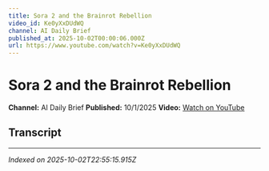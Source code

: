 ```yaml
---
title: Sora 2 and the Brainrot Rebellion
video_id: Ke0yXxDUdWQ
channel: AI Daily Brief
published_at: 2025-10-02T00:00:06.000Z
url: https://www.youtube.com/watch?v=Ke0yXxDUdWQ
---
```


# Sora 2 and the Brainrot Rebellion

**Channel:** AI Daily Brief
**Published:** 10/1/2025
**Video:** [Watch on YouTube](https://www.youtube.com/watch?v=Ke0yXxDUdWQ)

## Transcript



---

*Indexed on 2025-10-02T22:55:15.915Z*
